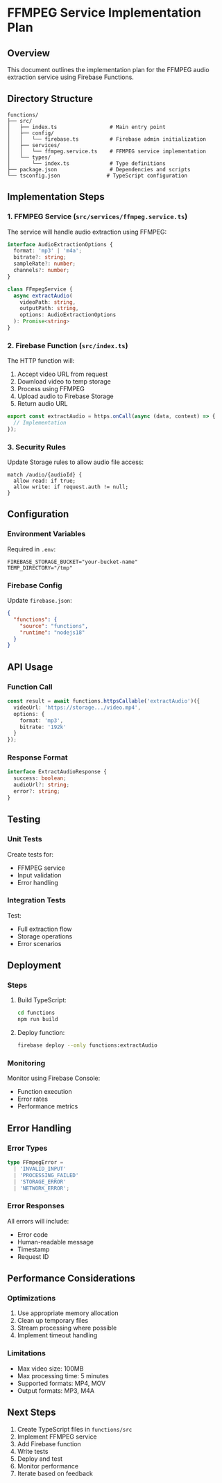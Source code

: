 # FFMPEG Service Implementation Plan

## Overview
This document outlines the implementation plan for the FFMPEG audio extraction service using Firebase Functions.

## Directory Structure
```
functions/
├── src/
│   ├── index.ts                 # Main entry point
│   ├── config/
│   │   └── firebase.ts          # Firebase admin initialization
│   ├── services/
│   │   └── ffmpeg.service.ts    # FFMPEG service implementation
│   └── types/
│       └── index.ts             # Type definitions
├── package.json                 # Dependencies and scripts
└── tsconfig.json               # TypeScript configuration
```

## Implementation Steps

### 1. FFMPEG Service (`src/services/ffmpeg.service.ts`)
The service will handle audio extraction using FFMPEG:

```typescript
interface AudioExtractionOptions {
  format: 'mp3' | 'm4a';
  bitrate?: string;
  sampleRate?: number;
  channels?: number;
}

class FFmpegService {
  async extractAudio(
    videoPath: string, 
    outputPath: string,
    options: AudioExtractionOptions
  ): Promise<string>
}
```

### 2. Firebase Function (`src/index.ts`)
The HTTP function will:
1. Accept video URL from request
2. Download video to temp storage
3. Process using FFMPEG
4. Upload audio to Firebase Storage
5. Return audio URL

```typescript
export const extractAudio = https.onCall(async (data, context) => {
  // Implementation
});
```

### 3. Security Rules
Update Storage rules to allow audio file access:
```
match /audio/{audioId} {
  allow read: if true;
  allow write: if request.auth != null;
}
```

## Configuration

### Environment Variables
Required in `.env`:
```
FIREBASE_STORAGE_BUCKET="your-bucket-name"
TEMP_DIRECTORY="/tmp"
```

### Firebase Config
Update `firebase.json`:
```json
{
  "functions": {
    "source": "functions",
    "runtime": "nodejs18"
  }
}
```

## API Usage

### Function Call
```typescript
const result = await functions.httpsCallable('extractAudio')({
  videoUrl: 'https://storage.../video.mp4',
  options: {
    format: 'mp3',
    bitrate: '192k'
  }
});
```

### Response Format
```typescript
interface ExtractAudioResponse {
  success: boolean;
  audioUrl?: string;
  error?: string;
}
```

## Testing

### Unit Tests
Create tests for:
- FFMPEG service
- Input validation
- Error handling

### Integration Tests
Test:
- Full extraction flow
- Storage operations
- Error scenarios

## Deployment

### Steps
1. Build TypeScript:
   ```bash
   cd functions
   npm run build
   ```

2. Deploy function:
   ```bash
   firebase deploy --only functions:extractAudio
   ```

### Monitoring
Monitor using Firebase Console:
- Function execution
- Error rates
- Performance metrics

## Error Handling

### Error Types
```typescript
type FFmpegError = 
  | 'INVALID_INPUT'
  | 'PROCESSING_FAILED'
  | 'STORAGE_ERROR'
  | 'NETWORK_ERROR';
```

### Error Responses
All errors will include:
- Error code
- Human-readable message
- Timestamp
- Request ID

## Performance Considerations

### Optimizations
1. Use appropriate memory allocation
2. Clean up temporary files
3. Stream processing where possible
4. Implement timeout handling

### Limitations
- Max video size: 100MB
- Max processing time: 5 minutes
- Supported formats: MP4, MOV
- Output formats: MP3, M4A

## Next Steps

1. Create TypeScript files in `functions/src`
2. Implement FFMPEG service
3. Add Firebase function
4. Write tests
5. Deploy and test
6. Monitor performance
7. Iterate based on feedback 
